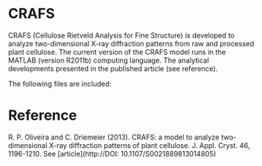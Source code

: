 # CRAFS

CRAFS (Cellulose Rietveld Analysis for Fine Structure) is developed to analyze two-dimensional X-ray diffraction patterns from raw and processed plant cellulose. The current version of the CRAFS model runs in the MATLAB (version R2011b) computing language.
The analytical developments presented in the published article (see reference).

The following files are included:



# Reference
R. P. Oliveira and C. Driemeier (2013). CRAFS: a model to analyze two-dimensional X-ray diffraction patterns of plant cellulose. J. Appl. Cryst. 46, 1196-1210. See [article](http://DOI: 10.1107/S0021889813014805)
